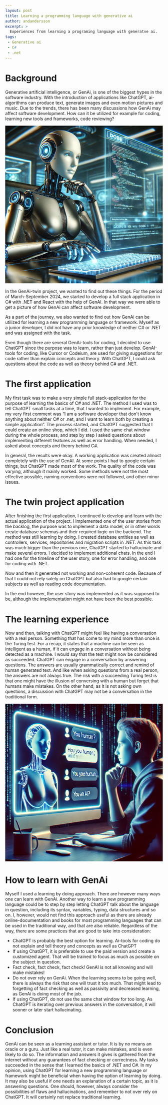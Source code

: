 ```yaml
---
layout: post
title: Learning a programming language with generative ai
author: andandersson
excerpt: >
  Experiences from learning a programing language with generatve ai.
tags:
 - Generative ai
 - C#
 - .net
---
```


# Background

Generative artificial intelligence, or GenAi, is one of the biggest hypes in the software industry. With the introduction of applications like ChatGPT, ai-algorithms can produce text, generate images and even motion pictures and music. Due to the trends, there has been many discussions how GenAi may affect software development. How can it be utilized for example for coding, learning new tools and frameworks, code reviewing? 

![A genai-created picture of a robot coding](/img/2024-09-27-learning-a-programming-language-with-generative-ai/coding-robot.png)

In the GenAi-twin project, we wanted to find out these things. For the period of March-September 2024, we started to develop a full stack application in C# with .NET and React with the help of GenAI. In that way we were able to get a picture of how GenAi can affect software development.

As a part of the journey, we also wanted to find out how GenAi can be utilized for learning a new programming language or framework. Myself as a junior developer, I did not have any prior knowledge of neither C# or .NET and was assigned with the task.

Even though there are several GenAi-tools for coding, I decided to use ChatGPT since the purpose was to learn, rather than just develop. GenAI-tools for coding, like Cursor or Codeium, are used for giving suggestions for code rather than explain concepts and theory.
With ChatGPT, I could ask questions about the code as well as theory behind C# and .NET.

# The first application

My first task was to make a very simple full stack-application for the purpose of learning the basics of C# and .NET. The method I used was to tell ChatGPT small tasks at a time, that I wanted to implement. For example, my very first comment was “I am a software developer that don't know anything about neither C# or .net, and I want to learn both by creating a simple application”. The process started, and ChatGPT suggested that I could create an online shop, which I did. I used the same chat window during the whole process, and step by step I asked questions about implementing different features as well as error handling. When needed, I asked about concepts and theory behind C#. 

In general, the results were okay. A working application was created almost completely with the use of GenAI. At some points I had to google certain things, but ChatGPT made most of the work. The quality of the code was varying, although it mainly worked. Some methods were not the most effective possible, naming conventions were not followed, and other minor issues. 

# The twin project application

After finishing the first application, I continued to develop and learn with the actual application of the project. I implemented one of the user stories from the backlog, the purpose was to implement a data model, or in other words create database schemas and their required logic on the backend. The method was still learning by doing. I created database entities as well as controllers, services, repositories and migration scripts in .NET.  As this task was much bigger than the previous one, ChatGPT started to hallucinate and make several errors. I decided to implement additional chats. In the end I had one for the timeline of the user story, one for error handling, and one for coding with .NET.

Now and then it generated not working and non-coherent code. Because of that I could not rely solely on ChatGPT but also had to google certain subjects as well as reading code documentation.

In the end however, the user story was implemented as it was supposed to be, although the implementation might not have been the best possible.

# The learning experience

Now and then, talking with ChatGPT might feel like having a conversation with a real person. Something that has come to my mind more than once is the Turing test. For a recap, it states that a machine can be seen as intelligent as a human, if it can engage in a conversation without being detected as a machine.  I would say that the test might now be considered as succeeded. ChatGPT can engage in a conversation by answering questions. The answers are usually grammatically correct and remind of human generated text.  And like when asking questions from a real person, the answers are not always true. The risk with a succeeding Turing test is that one might have the illusion of conversing with a human but forget that humans make mistakes. On the other hand, as it is not asking own questions, a discussion with ChatGPT may not be a conversation in the traditional form. 

![The turing tes](/img/2024-09-27-learning-a-programming-language-with-generative-ai/turing-test.png)

# How to learn with GenAi

Myself I used a learning by doing approach. There are however many ways one can learn with GenAi. Another way to learn a new programming language could be to step by step letting ChatGPT talk about the language in question, including its syntax, variables, typing, data structures and so on. I, however, would not find this approach useful as there are already online-documentation and books for most programming languages that can be used in the traditional way, and that are also reliable. Regardless of the way, there are some practices that are good to take into consideration:

- ChatGPT is probably the best option for learning. Ai-tools for coding do not explain and tell theory and concepts as well as ChatGPT
- If using ChatGPT, it is preferable to use the paid version and create a customized agent. That will be trained to focus as much as possible on the subject in question.
- Fact check, fact check, fact check! GenAI is not all knowing and will make mistakes!
- Do not over rely on GenAi. When the learning seems to be going well, there is always the risk that one will trust it too much. That might lead to forgetting of fact checking as well as passivity and decreased learning, as GenAi is doing most of the job.
- If using ChatGPT, do not use the same chat window for too long. As ChatGPT is iterating over previous answers in the conversation, it will sooner or later start hallucinating.

# Conclusion
 
GenAi can be seen as a learning assistant or tutor. It is by no means an oracle or a guru. Just like a real tutor, it can make mistakes, and is even likely to do so. The information and answers it gives is gathered from the internet without any guarantees of fact checking or correctness. My tasks succeeded in the sense that I learned the basics of .NET and C#. In my opinion, using ChatGPT for learning a new programming language or framework might be beneficial when having the option of learning by doing. It may also be useful if one needs an explanation of a certain topic, as it is answering questions. One should, however, always consider the possibilities of flaws and hallucinations, and remember to not over rely on ChatGPT. It will certainly not replace traditional learning.
